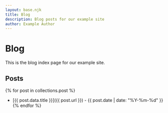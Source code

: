```yaml
---
layout: base.njk
title: Blog
description: Blog posts for our example site
author: Example Author
---
```


# Blog

This is the blog index page for our example site.

## Posts

{% for post in collections.post %}
- [{{ post.data.title }}]({{ post.url }}) - {{ post.date | date: "%Y-%m-%d" }}
{% endfor %}
